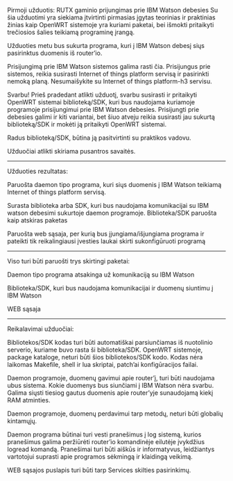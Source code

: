 Pirmoji užduotis: RUTX gaminio prijungimas prie IBM Watson debesies
Su šia užduotimi yra siekiama įtvirtinti pirmasias įgytas teorinias ir praktinias žinias kaip OpenWRT sistemoje yra kuriami paketai, bei išmokti pritaikyti trečiosios šalies teikiamą programinę įrangą.

Užduoties metu bus sukurta programa, kuri į IBM Watson debesį siųs pasirinktus duomenis iš router’io.

Prisijungimą prie IBM Watson sistemos galima rasti čia. Prisijungus prie sistemos, reikia susirasti Internet of things platform servisą ir pasirinkti nemoką planą. Nesumaišykite su Internet of things platform-h3 servisu.

Svarbu! Prieš pradedant atlikti užduotį, svarbu susirasti ir pritaikyti OpenWRT sistemai biblioteką/SDK, kuri bus naudojama kuriamoje programoje prisijungimui prie IBM Watson debesies. Prisijungti prie debesies galimi ir kiti variantai, bet šiuo atveju reikia susirasti jau sukurtą biblioteką/SDK ir mokėti ją pritaikyti OpenWRT sistemai.

Radus biblioteką/SDK, būtina ją pasitvirtinti su praktikos vadovu.

Užduočiai atlikti skiriama pusantros savaitės.

----------------------------------------------------------------------------------------------------------------------------------------------------------------------------------------------------

Užduoties rezultatas:

Paruošta daemon tipo programa, kuri siųs duomenis į IBM Watson teikiamą Internet of things platform servisą.

Surasta biblioteka arba SDK, kuri bus naudojama komunikacijai su IBM watson debesimi sukurtoje daemon programoje. Biblioteka/SDK paruošta kaip atskiras paketas

Paruošta web sąsaja, per kurią bus įjungiama/išjungiama programa ir pateikti tik reikalingiausi įvesties laukai skirti sukonfigūruoti programą

----------------------------------------------------------------------------------------------------------------------------------------------------------------------------------------------------

Viso turi būti paruošti trys skirtingi paketai:

Daemon tipo programa atsakinga už komunikaciją su IBM Watson

Biblioteka/SDK, kuri bus naudojama komunikacijai ir duomenų siuntimu į IBM Watson

WEB sąsaja

----------------------------------------------------------------------------------------------------------------------------------------------------------------------------------------------------

Reikalavimai užduočiai:

Bibliotekos/SDK kodas turi būti automatiškai parsiunčiamas iš nuotolinio serverio, kuriame buvo rasta ši biblioteka/SDK. OpenWRT sistemoje, package kataloge, neturi būti šios bibliotekos/SDK kodo. Kodas nėra laikomas Makefile, shell ir lua skriptai, patch’ai konfigūracijos failai.

Daemon programoje, duomenų gavimui apie router’į, turi būti naudojama ubus sistema. Kokie duomenys bus siunčiami į IBM Watson nėra svarbu. Galima siųsti tiesiog gautus duomenis apie router’yje sunaudojamą kiekį RAM atminties.

Daemon programoje, duomenų perdavimui tarp metodų, neturi būti globalių kintamųjų.

Daemon programa būtinai turi vesti pranešimus į log sistemą, kurios pranešimus galima peržiūrėti router’io komandinėje eilutėje įvykdžius logread komandą. Pranešimai turi būti aiškūs ir informatyvus, leidžiantys vartotojui suprasti apie programos sėkmingą ir klaidingą veikimą.

WEB sąsajos puslapis turi būti tarp Services skilties pasirinkimų.
